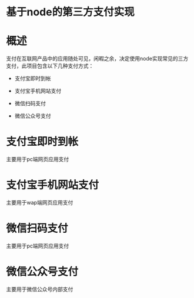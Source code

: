 # 基于node的第三方支付实现

# 概述

支付在互联网产品中的应用随处可见，闲暇之余，决定使用node实现常见的三方支付，此项目包含以下几种支付方式：

- 支付宝即时到帐

- 支付宝手机网站支付

- 微信扫码支付

- 微信公众号支付


# 支付宝即时到帐

主要用于pc端网页应用支付

# 支付宝手机网站支付

主要用于wap端网页应用支付

# 微信扫码支付

主要用于pc端网页应用支付

# 微信公众号支付

主要用于微信公众号内部支付